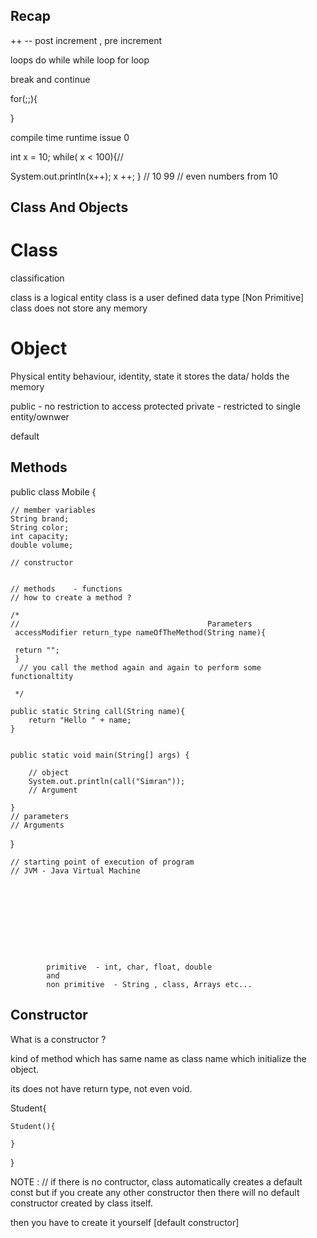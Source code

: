 ## Recap 

++ -- 
post increment , pre increment 

loops 
do while 
while loop 
for loop 

break and continue 

for(;;){

}

compile time 
runtime issue 
0


int x = 10;
while( x < 100){//

System.out.println(x++);
x ++;
}
// 10 99 
// even numbers from 10 




## Class And Objects 

# Class

 classification

class is a logical entity 
class is a user defined data type [Non Primitive]
class does not store any memory 



# Object 

  Physical entity 
behaviour, identity, state 
it stores the data/ holds the memory 



public - no restriction to access
protected
private - restricted to single entity/ownwer 

default 



## Methods 


public class Mobile {

    // member variables
    String brand;
    String color;
    int capacity;
    double volume;

    // constructor


    // methods    - functions
    // how to create a method ?

    /*
    //                                          Parameters
     accessModifier return_type nameOfTheMethod(String name){

     return "";
     }
      // you call the method again and again to perform some functionaltity

     */

    public static String call(String name){
        return "Hello " + name;
    }


    public static void main(String[] args) {

        // object
        System.out.println(call("Simran"));
        // Argument

    }
    // parameters
    // Arguments



}



    // starting point of execution of program
    // JVM - Java Virtual Machine
   









            primitive  - int, char, float, double
            and 
            non primitive  - String , class, Arrays etc... 



## Constructor 

What is a constructor ?

kind of method which has same name as class name which 
initialize the object.

its does not have return type, not even void. 



Student{

    Student(){
    
    }



}


NOTE : // if there is no contructor, class automatically creates a default const
but if you create any other constructor then there will no default constructor created by class 
itself. 

then you have to create it yourself [default constructor]














